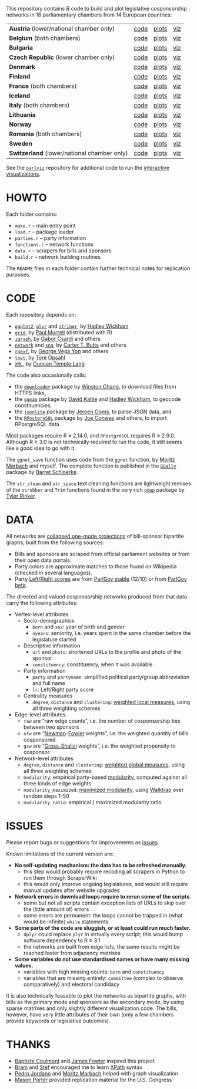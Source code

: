 This repository contains [R](http://www.r-project.org/) code to build and plot legislative cosponsorship networks in 18 parliamentary chambers from 14 European countries:

| | | | |
|:----------------------------------------------|:----------------------------------------------:|:--------------------------------------------------:|:-------------------------------------:|
| **Austria** (lower/national chamber only)     | [code](https://github.com/briatte/nationalrat) | [plots](http://briatte.org/nationalrat/plots.html) | [viz](http://briatte.org/nationalrat) |
| **Belgium** (both chambers)                   | [code](https://github.com/briatte/belparl)     | [plots](http://briatte.org/belparl/plots.html)     | [viz](http://briatte.org/belparl)     |
| **Bulgaria**                                  | [code](https://github.com/briatte/bgparl)      | [plots](http://briatte.org/bgparl/plots.html)      | [viz](http://briatte.org/bgparl)      |
| **Czech Republic** (lower chamber only)       | [code](https://github.com/briatte/poslanecka)  | [plots](http://briatte.org/poslanecka/plots.html)  | [viz](http://briatte.org/poslanecka)  |
| **Denmark**                                   | [code](https://github.com/briatte/folketinget) | [plots](http://briatte.org/folketinget/plots.html) | [viz](http://briatte.org/folketinget) |
| **Finland**                                   | [code](https://github.com/briatte/eduskunta)   | [plots](http://briatte.org/eduskunta/plots.html)   | [viz](http://briatte.org/eduskunta)   |
| **France** (both chambers)                    | [code](https://github.com/briatte/parlement)   | [plots](http://briatte.org/parlement/plots.html)   | [viz](http://briatte.org/parlement)   |
| **Iceland**                                   | [code](https://github.com/briatte/althing)     | [plots](http://briatte.org/althing/plots.html)     | [viz](http://briatte.org/althing)     |
| **Italy** (both chambers)                     | [code](https://github.com/briatte/parlamento)  | [plots](http://briatte.org/parlamento/plots.html)  | [viz](http://briatte.org/parlamento)  |
| **Lithuania**                                 | [code](https://github.com/briatte/seimas)      | [plots](http://briatte.org/seimas/plots.html)      | [viz](http://briatte.org/seimas)      |
| **Norway**                                    | [code](https://github.com/briatte/stortinget)  | [plots](http://briatte.org/stortinget/plots.html)  | [viz](http://briatte.org/stortinget)  |
| **Romania** (both chambers)                   | [code](https://github.com/briatte/parlamentul) | [plots](http://briatte.org/parlamentul/plots.html) | [viz](http://briatte.org/parlamentul) |
| **Sweden**                                    | [code](https://github.com/briatte/riksdag)     | [plots](http://briatte.org/riksdag/plots.html)     | [viz](http://briatte.org/riksdag)     |
| **Switzerland** (lower/national chamber only) | [code](https://github.com/briatte/swparl)      | [plots](http://briatte.org/swparl/plots.html)      | [viz](http://briatte.org/swparl)      |

See the [`parlviz`](https://github.com/briattte/parlviz) repository for additional code to run the [interactive visualizations](http://briatte.org/).

# HOWTO

Each folder contains:

- `make.r` – main entry point
- `load.r` – package loader
- `parties.r` – party information
- `functions.r` – network functions
- `data.r` – scrapers for bills and sponsors
- `build.r` – network building routines

The `README` files in each folder contain further technical notes for replication purposes.

# CODE

Each repository depends on:

- [`ggplot2`](https://github.com/hadley/ggplot2), 
[`plyr`](https://github.com/hadley/plyr) and 
[`stringr`](https://github.com/hadley/stringr), 
by [Hadley Wickham](https://github.com/hadley)
- [`grid`](https://www.stat.auckland.ac.nz/~paul/grid/grid.html), 
by [Paul Murrell](https://www.stat.auckland.ac.nz/~paul/) (distributed with R)
- [`igraph`](https://github.com/igraph/igraph), 
by [Gabor Csardi](https://github.com/gaborcsardi) and others
- [`network`](http://cran.r-project.org/web/packages/network/) and 
[`sna`](http://cran.r-project.org/web/packages/sna/), 
by [Carter T. Butts](http://erzuli.ss.uci.edu/~buttsc/) and others
- [`rgexf`](http://bitbucket.org/gvegayon/rgexf), 
by [George Vega Yon](http://bitbucket.org/gvegayon/) and others
- [`tnet`](http://cran.r-project.org/web/packages/tnet/), 
by [Tore Opsahl](http://toreopsahl.com/)
- [`XML`](http://cran.r-project.org/web/packages/XML/), 
by [Duncan Temple Lang](http://www.stat.ucdavis.edu/~duncan/)

The code also occasionally calls:

- the [`downloader`](https://github.com/wch/downloader) package by [Winston Chang](github.com/wch), to download files from HTTPS links, 
- the [`ggmap`](https://github.com/dkahle/ggmap) package by [David Kahle](https://github.com/dkahle) and [Hadley Wickham](https://github.com/hadley), to geocode constituencies,
- the [`jsonlite`](https://github.com/jeroenooms/jsonlite) package by [Jeroen Ooms](https://github.com/jeroenooms), to parse JSON data, and 
- the [`RPostgreSQL`](http://cran.r-project.org/web/packages/RPostgreSQL/) package by [Joe Conway](http://www.joeconway.com/) and others, to import RPostgreSQL data

Most packages require R ≥ 2.14.0, and `RPostgreSQL` requires R ≥ 2.9.0. Although R ≥ 3.0 is not technically required to run the code, it still seems like a good idea to go with it.

The `ggnet_save` function uses code from the `ggnet` function, by [Moritz Marbach](https://github.com/sumtxt) and myself. The complete function is published in the [`GGally`](https://github.com/ggobi/ggally) package 
by [Barret Schloerke](https://github.com/schloerke). 

The `str_clean` and `str_space` text cleaning functions are lightweight remixes of the `scrubber` and `Trim` functions found in the very rich [`qdap`](https://github.com/trinker/qdap/) package by [Tyler Rinker](https://github.com/trinker/).

# DATA

All networks are [collapsed one-mode projections](http://solomonmessing.wordpress.com/2012/09/30/working-with-bipartiteaffiliation-network-data-in-r/) of bill-sponsor bipartite graphs, built from the following sources:

* Bills and sponsors are scraped from official parliament websites or from their open data portals.
* Party colors are approximate matches to those found on Wikipedia (checked in several languages).
* Party [Left/Right scores](http://parlgov.org/stable/documentation/party-position.html) are from [ParlGov stable](http://parlgov.org/stable/) (12/10) or from [ParlGov beta](http://dev.parlgov.org/).

The directed and valued cosponsorship networks produced from that data carry the following attributes:

- Vertex-level attributes
	- Socio-demographics
		- `born` and `sex`: year of birth and gender
		- `nyears`: seniority, i.e. years spent in the same chamber before the legislature started
	- Descriptive information
		- `url` and `photo`: shortened URLs to the profile and photo of the sponsor
		- `constituency`: constituency, when it was available
	- Party information
		- `party` and `partyname`: simplified political party/group abbreviation and full name
		- `lr`: Left/Right party score
	- Centrality measures
		- `degree`, `distance` and `clustering`: [weighted local measures](http://toreopsahl.com/2010/04/21/article-node-centrality-in-weighted-networks-generalizing-degree-and-shortest-paths/ "Opsahl 2010"), using all three weighting schemes
- Edge-level attributes:
	- `raw` are “raw edge counts”, i.e. the number of cosponsorship ties between two sponsors
	- `nfw` are “[Newman](http://www-personal.umich.edu/~mejn/papers/016132.pdf "Newman 2001")-[Fowler](http://jhfowler.ucsd.edu/best_connected_congressperson.pdf "Fowler 2006") weights”, i.e. the weighted quantity of bills cosponsored
	- `gsw` are “[Gross-Shalizi](http://www.latinodecisions.com/files/4013/3840/2978/Gross-Kirkland-Shalizi_Multilevel-Cosponsorship_PolAnlys-submission.pdf "Gross, Kirkland and Shalizi 2012") weights”, i.e. the weighted propensity to cosponsor
- Network-level attributes
	- `degree`, `distance` and `clustering`: [weighted global measures](http://toreopsahl.com/2010/04/21/article-node-centrality-in-weighted-networks-generalizing-degree-and-shortest-paths/ "Opsahl 2010"), using all three weighting schemes
	- `modularity`: empirical party-based [modularity](http://arxiv.org/abs/physics/0602124 "Newman 2006"), computed against all three kinds of edge weights
	- `modularity_maximized`: [maximized modularity](http://papers.ssrn.com/sol3/papers.cfm?abstract_id=1437055 "Waugh et al. 2012"), using [Walktrap](http://arxiv.org/abs/physics/0512106 "Pons and Latapy 2005") over random steps 1-50
	- `modularity_ratio`: empirical / maximized modularity ratio

# ISSUES

Please report bugs or suggestions for improvements as [issues](issues).

Known limitations of the current version are:

* **No self-updating mechanism: the data has to be refreshed manually.**
	* this step would probably require recoding all scrapers in Python to run them through ScraperWiki
	* this would only improve ongoing legislatures, and would still require manual updates after website upgrades
* **Network errors in download loops require to rerun some of the scripts.**
	* some but not all scripts contain exception lists of URLs to skip over the (little amount of) errors
	* some errors are permanent: the loops cannot be trapped in (what would be infinite) `while` statements
* **Some parts of the code are sluggish, or at least could run much faster.**
	* `dplyr` could replace `plyr` in virtually every script; this would bump software dependency to R ≥ 3.1
	* the networks are built from edge lists; the same results might be reached faster from adjacency matrixes
* **Some variables do not use standardised names or have many missing values.**
	* variables with high missing counts: `born` and `constituency`
	* variables that are missing entirely: `committee` (complex to observe comparatively) and electoral candidacy

It is also technically feasable to plot the networks as bipartite graphs, with bills as the primary mode and sponsors as the secondary mode, by using sparse matrixes and only slightly different visualization code. The bills, however, have very little attributes of their own (only a few chambers provide keywords or legislative outcomes).

# THANKS

- [Baptiste Coulmont][coulmont] and [James Fowler][fowler] inspired this project
- [Bram][bram] and [Stef][stef] encouraged me to learn [XPath](http://www.w3.org/TR/xpath/) syntax
- [Pedro Jordano][jordano] and [Moritz Marbach][marbach] helped with graph visualization
- [Mason Porter][porter] provided replication material for the U.S. Congress

[bram]: https://github.com/Psycojoker
[coulmont]: http://coulmont.com/blog/2011/09/02/travail-de-deputes/
[fowler]: http://jhfowler.ucsd.edu/cosponsorship.htm
[jordano]: https://pedroj.github.io/bipartite_plots/
[marbach]: https://sumtxt.wordpress.com/2011/07/02/visualizing-networks-with-ggplot2-in-r/
[porter]: http://people.maths.ox.ac.uk/porterm/
[stef]: https://github.com/stef
